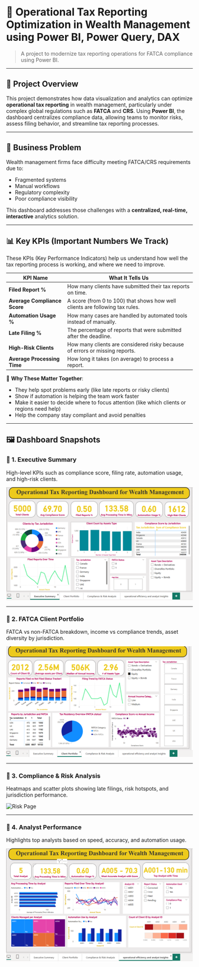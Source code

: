 # 🧾 Operational Tax Reporting Optimization in Wealth Management using Power BI, Power Query, DAX

> A  project to modernize tax reporting operations for FATCA compliance using Power BI.

---

## 🚀 Project Overview

This project demonstrates how data visualization and analytics can optimize **operational tax reporting** in wealth management, particularly under complex global regulations such as **FATCA** and **CRS**. Using **Power BI**, the dashboard centralizes compliance data, allowing teams to monitor risks, assess filing behavior, and streamline tax reporting processes.

---
## 📌 Business Problem

Wealth management firms face difficulty meeting FATCA/CRS requirements due to:

- Fragmented systems  
- Manual workflows  
- Regulatory complexity  
- Poor compliance visibility

This dashboard addresses those challenges with a **centralized, real-time, interactive** analytics solution.

---
## 📊 Key KPIs (Important Numbers We Track)

These KPIs (Key Performance Indicators) help us understand how well the tax reporting process is working, and where we need to improve.

| KPI Name                | What It Tells Us |
|-------------------------|------------------|
| **Filed Report %**      | How many clients have submitted their tax reports on time. |
| **Average Compliance Score** | A score (from 0 to 100) that shows how well clients are following tax rules. |
| **Automation Usage %**  | How many cases are handled by automated tools instead of manually. |
| **Late Filing %**       | The percentage of reports that were submitted after the deadline. |
| **High-Risk Clients**   | How many clients are considered risky because of errors or missing reports. |
| **Average Processing Time** | How long it takes (on average) to process a report. |

🧠 **Why These Matter Together**:
- They help spot problems early (like late reports or risky clients)
- Show if automation is helping the team work faster
- Make it easier to decide where to focus attention (like which clients or regions need help)
- Help the company stay compliant and avoid penalties

---

## 🖼️ Dashboard Snapshots

### 📄 1. Executive Summary

High-level KPIs such as compliance score, filing rate, automation usage, and high-risk clients.

![Executive Summary](https://github.com/bhumikabharadwaj2205/-Operational-Tax-and-wealth-management/blob/main/tax%20dashboard%20images/executive_summary.png?raw=true)


---

### 📄 2. FATCA Client Portfolio

FATCA vs non-FATCA breakdown, income vs compliance trends, asset diversity by jurisdiction.

![Client Portfolio](https://github.com/bhumikabharadwaj2205/-Operational-Tax-and-wealth-management/blob/main/tax%20dashboard%20images/client_portfolio.png?raw=true)

---

### 📄 3. Compliance & Risk Analysis

Heatmaps and scatter plots showing late filings, risk hotspots, and jurisdiction performance.

![Risk Page](https://github.com/bhumikabharadwaj2205/-Operational-Tax-and-wealth-management/blob/main/tax%20dashboard%20images/compliance_risk.png?raw=true)


---

### 📄 4. Analyst Performance

Highlights top analysts based on speed, accuracy, and automation usage.

![Analyst Page](https://github.com/bhumikabharadwaj2205/-Operational-Tax-and-wealth-management/blob/main/tax%20dashboard%20images/analyst_performance.png?raw=true)
